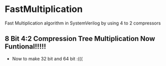 # FastMultiplication
Fast Multiplication algorithm in SystemVerilog by using 4 to 2 compressors

## 8 Bit 4:2 Compression Tree Multiplication Now Funtional!!!!!

- Now to make 32 bit and 64 bit :(((
